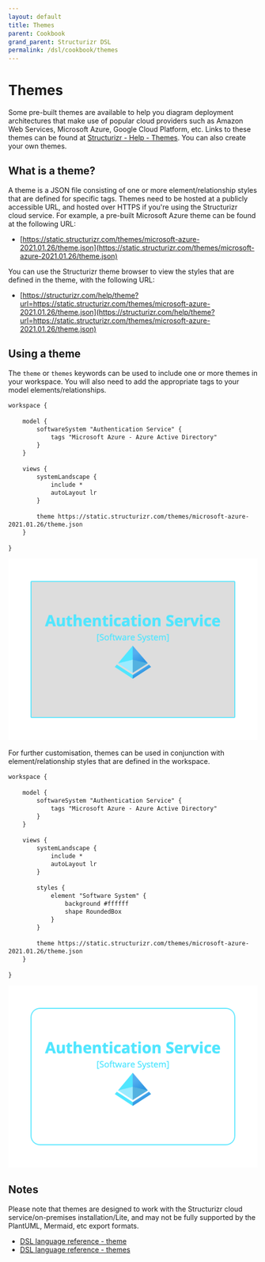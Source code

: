 ```yaml
---
layout: default
title: Themes
parent: Cookbook
grand_parent: Structurizr DSL
permalink: /dsl/cookbook/themes
---
```


# Themes

Some pre-built themes are available to help you diagram deployment architectures that make use of popular cloud providers such as Amazon Web Services, Microsoft Azure, Google Cloud Platform, etc. Links to these themes can be found at [Structurizr - Help - Themes](https://structurizr.com/help/themes). You can also create your own themes.

## What is a theme?

A theme is a JSON file consisting of one or more element/relationship styles that are defined for specific tags. Themes need to be hosted at a publicly accessible URL, and hosted over HTTPS if you're using the Structurizr cloud service. For example, a pre-built Microsoft Azure theme can be found at the following URL:

- [https://static.structurizr.com/themes/microsoft-azure-2021.01.26/theme.json](https://static.structurizr.com/themes/microsoft-azure-2021.01.26/theme.json)

You can use the Structurizr theme browser to view the styles that are defined in the theme, with the following URL:

- [https://structurizr.com/help/theme?url=https://static.structurizr.com/themes/microsoft-azure-2021.01.26/theme.json](https://structurizr.com/help/theme?url=https://static.structurizr.com/themes/microsoft-azure-2021.01.26/theme.json)

## Using a theme

The ```theme``` or ```themes``` keywords can be used to include one or more themes in your workspace. You will also need to add the appropriate tags to your model elements/relationships.

```
workspace {

    model {
        softwareSystem "Authentication Service" {
            tags "Microsoft Azure - Azure Active Directory"
        }
    }

    views {
        systemLandscape {
            include *
            autoLayout lr
        }
        
        theme https://static.structurizr.com/themes/microsoft-azure-2021.01.26/theme.json
    }
    
}
```

[![](example-1.png)](http://structurizr.com/dsl?src=https://docs.structurizr.com/dsl/cookbook/themes/example-1.dsl)

For further customisation, themes can be used in conjunction with element/relationship styles that are defined in the workspace.

```
workspace {

    model {
        softwareSystem "Authentication Service" {
            tags "Microsoft Azure - Azure Active Directory"
        }
    }

    views {
        systemLandscape {
            include *
            autoLayout lr
        }
        
        styles {
            element "Software System" {
                background #ffffff
                shape RoundedBox
            }
        }
        
        theme https://static.structurizr.com/themes/microsoft-azure-2021.01.26/theme.json
    }
    
}
```

[![](example-2.png)](http://structurizr.com/dsl?src=https://docs.structurizr.com/dsl/cookbook/themes/example-2.dsl)

## Notes

Please note that themes are designed to work with the Structurizr cloud service/on-premises installation/Lite, and may not be fully supported by the PlantUML, Mermaid, etc export formats. 

- [DSL language reference - theme](/dsl/language#theme)
- [DSL language reference - themes](/dsl/language#themes)